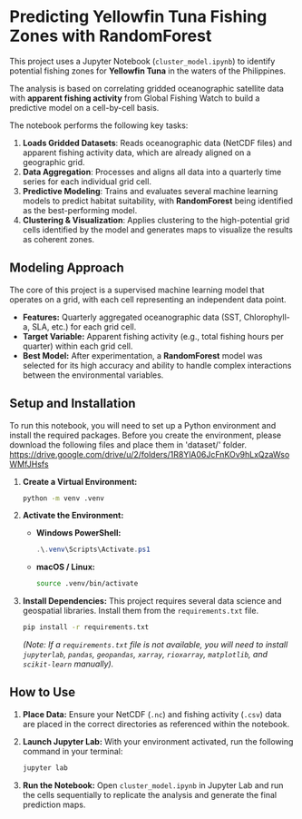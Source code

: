 # Predicting Yellowfin Tuna Fishing Zones with RandomForest

This project uses a Jupyter Notebook (`cluster_model.ipynb`) to identify potential fishing zones for **Yellowfin Tuna** in the waters of the Philippines.

The analysis is based on correlating gridded oceanographic satellite data with **apparent fishing activity** from Global Fishing Watch to build a predictive model on a cell-by-cell basis.

The notebook performs the following key tasks:
1.  **Loads Gridded Datasets**: Reads oceanographic data (NetCDF files) and apparent fishing activity data, which are already aligned on a geographic grid.
2.  **Data Aggregation**: Processes and aligns all data into a quarterly time series for each individual grid cell.
3.  **Predictive Modeling**: Trains and evaluates several machine learning models to predict habitat suitability, with **RandomForest** being identified as the best-performing model.
4.  **Clustering & Visualization**: Applies clustering to the high-potential grid cells identified by the model and generates maps to visualize the results as coherent zones.

## Modeling Approach

The core of this project is a supervised machine learning model that operates on a grid, with each cell representing an independent data point.
- **Features:** Quarterly aggregated oceanographic data (SST, Chlorophyll-a, SLA, etc.) for each grid cell.
- **Target Variable:** Apparent fishing activity (e.g., total fishing hours per quarter) within each grid cell.
- **Best Model:** After experimentation, a **RandomForest** model was selected for its high accuracy and ability to handle complex interactions between the environmental variables.

## Setup and Installation

To run this notebook, you will need to set up a Python environment and install the required packages.
Before you create the environment, please download the following files and place them in 'dataset/' folder. https://drive.google.com/drive/u/2/folders/1R8YlA06JcFnKOv9hLxQzaWsoWMfJHsfs 

1.  **Create a Virtual Environment:**
    ```bash
    python -m venv .venv
    ```

2.  **Activate the Environment:**
    * **Windows PowerShell:**
        ```powershell
        .\.venv\Scripts\Activate.ps1
        ```
    * **macOS / Linux:**
        ```bash
        source .venv/bin/activate
        ```

3.  **Install Dependencies:**
    This project requires several data science and geospatial libraries. Install them from the `requirements.txt` file.
    ```bash
    pip install -r requirements.txt
    ```
    *(Note: If a `requirements.txt` file is not available, you will need to install `jupyterlab`, `pandas`, `geopandas`, `xarray`, `rioxarray`, `matplotlib`, and `scikit-learn` manually).*

## How to Use

1.  **Place Data:** Ensure your NetCDF (`.nc`) and fishing activity (`.csv`) data are placed in the correct directories as referenced within the notebook.

2.  **Launch Jupyter Lab:**
    With your environment activated, run the following command in your terminal:
    ```bash
    jupyter lab
    ```

3.  **Run the Notebook:**
    Open `cluster_model.ipynb` in Jupyter Lab and run the cells sequentially to replicate the analysis and generate the final prediction maps.